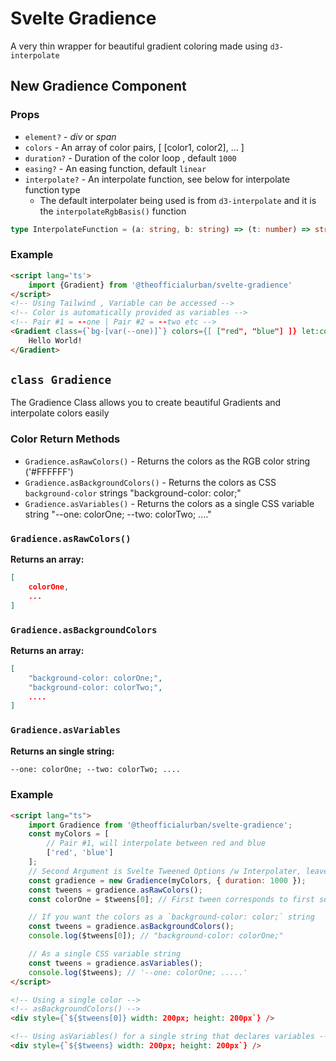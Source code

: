 # Svelte Gradience

A very thin wrapper for beautiful gradient coloring made using `d3-interpolate`

## **New** Gradience Component

### Props

- `element?` - _div_ or _span_
- `colors` - An array of color pairs, [ [color1, color2], ... ]
- `duration?` - Duration of the color loop , default `1000`
- `easing?` - An easing function, default `linear`
- `interpolate?` - An interpolate function, see below for interpolate function type
  - The default interpolater being used is from `d3-interpolate` and it is the `interpolateRgbBasis()` function

```ts
type InterpolateFunction = (a: string, b: string) => (t: number) => string;
```

### Example

```html
<script lang='ts'>
	import {Gradient} from '@theofficialurban/svelte-gradience'
</script>
<!-- Using Tailwind , Variable can be accessed -->
<!-- Color is automatically provided as variables -->
<!-- Pair #1 = --one | Pair #2 = --two etc -->
<Gradient class={`bg-[var(--one)]`} colors={[ ["red", "blue"] ]} let:colors>
	Hello World!
</Gradient>

```

## `class Gradience`

The Gradience Class allows you to create beautiful Gradients and interpolate colors easily

### Color Return Methods

- `Gradience.asRawColors()` - Returns the colors as the RGB color string ('#FFFFFF')
- `Gradience.asBackgroundColors()` - Returns the colors as CSS `background-color` strings "background-color: color;"
- `Gradience.asVariables()` - Returns the colors as a single CSS variable string "--one: colorOne; --two: colorTwo; ...."

### `Gradience.asRawColors()`

**Returns an array:**

```json
[
    colorOne,
    ...
]
```

### `Gradience.asBackgroundColors`

**Returns an array:**

```json
[
    "background-color: colorOne;",
    "background-color: colorTwo;",
    ....
]
```

### `Gradience.asVariables`

**Returns an single string:**

```html
--one: colorOne; --two: colorTwo; ....
```

### Example

```html
<script lang="ts">
	import Gradience from '@theofficialurban/svelte-gradience';
	const myColors = [
		// Pair #1, will interpolate between red and blue
		['red', 'blue']
	];
	// Second Argument is Svelte Tweened Options /w Interpolater, leave blank for default
	const gradience = new Gradience(myColors, { duration: 1000 });
	const tweens = gradience.asRawColors();
	const colorOne = $tweens[0]; // First tween corresponds to first set of colors

	// If you want the colors as a `background-color: color;` string
	const tweens = gradience.asBackgroundColors();
	console.log($tweens[0]); // "background-color: colorOne;"

	// As a single CSS variable string
	const tweens = gradience.asVariables();
	console.log($tweens); // '--one: colorOne; .....'
</script>
```

```html
<!-- Using a single color -->
<!-- asBackgroundColors() -->
<div style={`${$tweens[0]} width: 200px; height: 200px`} />
```

```html
<!-- Using asVariables() for a single string that declares variables -->
<div style={`${$tweens} width: 200px; height: 200px`} />
```
